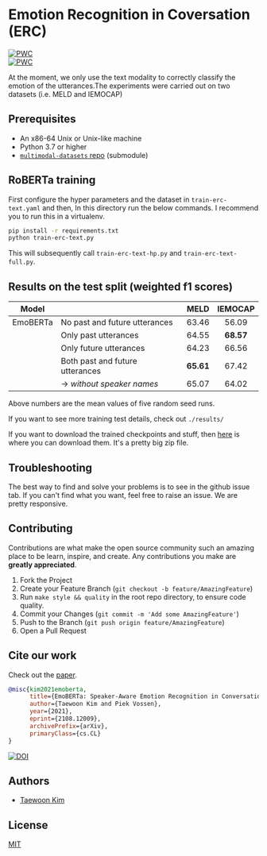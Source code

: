 # Emotion Recognition in Coversation (ERC)

[![PWC](https://img.shields.io/endpoint.svg?url=https://paperswithcode.com/badge/emoberta-speaker-aware-emotion-recognition-in/emotion-recognition-in-conversation-on)](https://paperswithcode.com/sota/emotion-recognition-in-conversation-on?p=emoberta-speaker-aware-emotion-recognition-in)<br>
[![PWC](https://img.shields.io/endpoint.svg?url=https://paperswithcode.com/badge/emoberta-speaker-aware-emotion-recognition-in/emotion-recognition-in-conversation-on-meld)](https://paperswithcode.com/sota/emotion-recognition-in-conversation-on-meld?p=emoberta-speaker-aware-emotion-recognition-in)<br>

At the moment, we only use the text modality to correctly classify the emotion of the utterances.The experiments were carried out on two datasets (i.e. MELD and IEMOCAP)

## Prerequisites

- An x86-64 Unix or Unix-like machine
- Python 3.7 or higher
- [`multimodal-datasets` repo](https://github.com/tae898/multimodal-datasets) (submodule)

## RoBERTa training

First configure the hyper parameters and the dataset in `train-erc-text.yaml` and then,
In this directory run the below commands. I recommend you to run this in a virtualenv.

```bash
pip install -r requirements.txt
python train-erc-text.py
```

This will subsequently call `train-erc-text-hp.py` and `train-erc-text-full.py`.

## Results on the test split (weighted f1 scores)

| Model    |                                          |      MELD      |     IEMOCAP    |
|----------|------------------------------------------|:--------------:|:--------------:|
| EmoBERTa | No past and future utterances            |      63.46     |      56.09     |
|          | Only past utterances                     |      64.55     |    **68.57**   |
|          | Only future utterances                   |      64.23     |      66.56     |
|          | Both past and future utterances          |    **65.61**   |      67.42     |
|          | → *without speaker names*            |      65.07     |      64.02     |

Above numbers are the mean values of five random seed runs.

If you want to see more training test details, check out `./results/`

If you want to download the trained checkpoints and stuff, then [here](https://surfdrive.surf.nl/files/index.php/s/khREwk4MUI7MSnO/download) is where you can download them. It's a pretty big zip file.

## Troubleshooting

The best way to find and solve your problems is to see in the github issue tab. If you can't find what you want, feel free to raise an issue. We are pretty responsive.

## Contributing

Contributions are what make the open source community such an amazing place to be learn, inspire, and create. Any contributions you make are **greatly appreciated**.

1. Fork the Project
1. Create your Feature Branch (`git checkout -b feature/AmazingFeature`)
1. Run `make style && quality` in the root repo directory, to ensure code quality.
1. Commit your Changes (`git commit -m 'Add some AmazingFeature'`)
1. Push to the Branch (`git push origin feature/AmazingFeature`)
1. Open a Pull Request

## Cite our work

Check out the [paper](https://arxiv.org/abs/2108.12009).

```bibtex
@misc{kim2021emoberta,
      title={EmoBERTa: Speaker-Aware Emotion Recognition in Conversation with RoBERTa}, 
      author={Taewoon Kim and Piek Vossen},
      year={2021},
      eprint={2108.12009},
      archivePrefix={arXiv},
      primaryClass={cs.CL}
}
```
[![DOI](https://zenodo.org/badge/328375452.svg)](https://zenodo.org/badge/latestdoi/328375452)<br>

## Authors

- [Taewoon Kim](https://taewoonkim.com/)

## License

[MIT](https://choosealicense.com/licenses/mit/)
